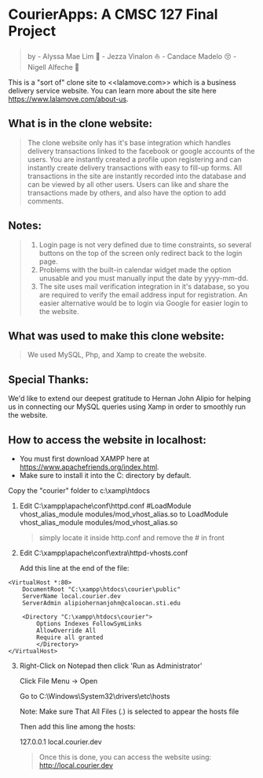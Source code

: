 # CourierApps: A CMSC 127 Final Project 
>by - Alyssa Mae Lim :hospital:
    - Jezza Vinalon :boat:
    - Candace Madelo :kissing_closed_eyes:
    - Nigell Alfeche :mount_fuji:

This is a "sort of" clone site to <<lalamove.com>> which is a business delivery service website. 
You can learn more about the site here https://www.lalamove.com/about-us.

## What is in the clone website:
>The clone website only has it's base integration which handles delivery transactions linked to the facebook or google accounts of the users. You are instantly created a profile upon registering and can instantly create delivery transactions with easy to fill-up forms. All transactions in the site are instantly recorded into the database and can be viewed by all other users. Users can like and share the transactions made by others, and also have the option to add comments. 

## Notes:
>1. Login page is not very defined due to time constraints, so several buttons on the top of the screen only redirect back to the login page.
>2. Problems with the built-in calendar widget made the option unusable and you must manually input the date by yyyy-mm-dd. 
>3. The site uses mail verification integration in it's database, so you are required to verify the email address input for registration. An easier alternative would be to login via Google for easier login to the website.

## What was used to make this clone website:
>We used MySQL, Php, and Xamp to create the website. 

## Special Thanks:
We'd like to extend our deepest gratitude to Hernan John Alipio for helping us in connecting our MySQL queries using Xamp in order to smoothly run the website.

## How to access the website in localhost:
- You must first download XAMPP here at https://www.apachefriends.org/index.html.
- Make sure to install it into the C: directory by default.

Copy the "courier" folder to c:\xamp\htdocs

1. Edit C:\xampp\apache\conf\httpd.conf
   #LoadModule vhost_alias_module modules/mod_vhost_alias.so
      to
   LoadModule vhost_alias_module modules/mod_vhost_alias.so
   
   >simply locate it inside http.conf and remove the # in front


2. Edit C:\xampp\apache\conf\extra\httpd-vhosts.conf

   Add this line at the end of the file:
```
<VirtualHost *:80>
	DocumentRoot "C:\xampp\htdocs\courier\public"
	ServerName local.courier.dev
	ServerAdmin alipiohernanjohn@caloocan.sti.edu
	
	<Directory "C:\xampp\htdocs\courier">
		Options Indexes FollowSymLinks
		AllowOverride All
		Require all granted
		</Directory>
</VirtualHost>
```

3. Right-Click on Notepad then click 'Run as Administrator'

   Click File Menu -> Open

   Go to C:\Windows\System32\drivers\etc\hosts

   Note: Make sure That All Files (*.*) is selected to appear the hosts file

   Then add this line among the hosts:

     127.0.0.1	local.courier.dev

   >Once this is done, you can access the website using: http://local.courier.dev
   

